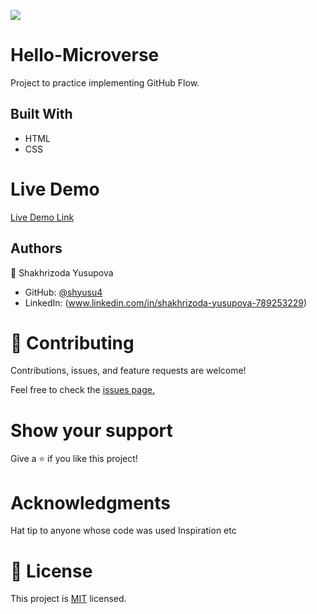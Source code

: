 ![](https://img.shields.io/badge/Microverse-blueviolet)
# Hello-Microverse
Project to practice implementing GitHub Flow.

## Built With

- HTML
- CSS

# Live Demo
[Live Demo Link](https://livedemo.com/)

## Authors

👤 Shakhrizoda Yusupova

- GitHub: [@shyusu4](https://github.com/shyusu4)
- LinkedIn: (www.linkedin.com/in/shakhrizoda-yusupova-789253229)

# 🤝 Contributing
Contributions, issues, and feature requests are welcome!

Feel free to check the [issues page.](https://github.com/shyusu4/Hello-Microverse/issues)

# Show your support
Give a ⭐️ if you like this project!

# Acknowledgments
Hat tip to anyone whose code was used
Inspiration
etc

# 📝 License
This project is [MIT](https://github.com/shyusu4/Hello-Microverse/blob/setup-project/MIT.md) licensed.
